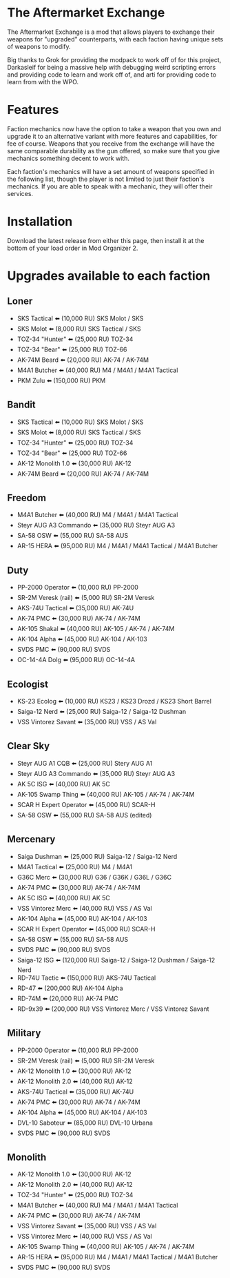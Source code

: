 # The Aftermarket Exchange
The Aftermarket Exchange is a mod that allows players to exchange their weapons for "upgraded" counterparts, with each faction having unique sets of weapons to modify.

Big thanks to Grok for providing the modpack to work off of for this project, Darkasleif for being a massive help with debugging weird scripting errors and providing code to learn and work off of, and arti for providing code to learn from with the WPO.

# Features

Faction mechanics now have the option to take a weapon that you own and upgrade it to an alternative variant with more features and capabilities, for fee of course. Weapons that you receive from the exchange will have the same comparable durability as the gun offered, so make sure that you give mechanics something decent to work with.

Each faction's mechanics will have a set amount of weapons specified in the following list, though the player is not limited to just their faction's mechanics.
If you are able to speak with a mechanic, they will offer their services.

# Installation

Download the latest release from either this page, then install it at the bottom of your load order in Mod Organizer 2.

# Upgrades available to each faction

## Loner
* SKS Tactical ⬅️ (10,000 RU) SKS Molot / SKS
* SKS Molot ⬅️ (8,000 RU) SKS Tactical / SKS
* TOZ-34 "Hunter" ⬅️ (25,000 RU) TOZ-34
* TOZ-34 "Bear" ⬅️ (25,000 RU) TOZ-66
* AK-74M Beard ⬅️ (20,000 RU) AK-74 / AK-74M
* M4A1 Butcher ⬅️ (40,000 RU) M4 / M4A1 / M4A1 Tactical
* PKM Zulu ⬅️ (150,000 RU) PKM

## Bandit
* SKS Tactical ⬅️ (10,000 RU) SKS Molot / SKS
* SKS Molot ⬅️ (8,000 RU) SKS Tactical / SKS
* TOZ-34 "Hunter" ⬅️ (25,000 RU) TOZ-34
* TOZ-34 "Bear" ⬅️ (25,000 RU) TOZ-66
* AK-12 Monolith 1.0 ⬅️ (30,000 RU) AK-12
* AK-74M Beard ⬅️ (20,000 RU) AK-74 / AK-74M

## Freedom
* M4A1 Butcher ⬅️ (40,000 RU) M4 / M4A1 / M4A1 Tactical
* Steyr AUG A3 Commando ⬅️ (35,000 RU) Steyr AUG A3
* SA-58 OSW ⬅️ (55,000 RU) SA-58 AUS
* AR-15 HERA ⬅️ (95,000 RU) M4 / M4A1 / M4A1 Tactical / M4A1 Butcher

## Duty
* PP-2000 Operator ⬅️ (10,000 RU) PP-2000
* SR-2M Veresk (rail) ⬅️ (5,000 RU) SR-2M Veresk
* AKS-74U Tactical ⬅️ (35,000 RU) AK-74U
* AK-74 PMC ⬅️ (30,000 RU) AK-74 / AK-74M
* AK-105 Shakal ⬅️ (40,000 RU) AK-105 / AK-74 / AK-74M
* AK-104 Alpha ⬅️ (45,000 RU) AK-104 / AK-103
* SVDS PMC ⬅️ (90,000 RU) SVDS
* OC-14-4A Dolg ⬅️ (95,000 RU) OC-14-4A

## Ecologist
* KS-23 Ecolog ⬅️ (10,000 RU) KS23 / KS23 Drozd / KS23 Short Barrel
* Saiga-12 Nerd ⬅️ (25,000 RU) Saiga-12 / Saiga-12 Dushman
* VSS Vintorez Savant ⬅️ (35,000 RU) VSS / AS Val

## Clear Sky
* Steyr AUG A1 CQB ⬅️ (25,000 RU) Stery AUG A1
* Steyr AUG A3 Commando ⬅️ (35,000 RU) Steyr AUG A3
* AK 5C ISG ⬅️ (40,000 RU) AK 5C
* AK-105 Swamp Thing ⬅️ (40,000 RU) AK-105 / AK-74 / AK-74M
* SCAR H Expert Operator ⬅️ (45,000 RU) SCAR-H
* SA-58 OSW ⬅️ (55,000 RU) SA-58 AUS (edited)

## Mercenary
* Saiga Dushman ⬅️ (25,000 RU) Saiga-12 / Saiga-12 Nerd
* M4A1 Tactical ⬅️ (25,000 RU) M4 / M4A1
* G36C Merc ⬅️ (30,000 RU) G36 / G36K / G36L / G36C
* AK-74 PMC ⬅️ (30,000 RU) AK-74 / AK-74M
* AK 5C ISG ⬅️ (40,000 RU) AK 5C
* VSS Vintorez Merc ⬅️ (40,000 RU) VSS / AS Val
* AK-104 Alpha ⬅️ (45,000 RU) AK-104 / AK-103
* SCAR H Expert Operator ⬅️ (45,000 RU) SCAR-H
* SA-58 OSW ⬅️ (55,000 RU) SA-58 AUS
* SVDS PMC ⬅️ (90,000 RU) SVDS
* Saiga-12 ISG ⬅️ (120,000 RU) Saiga-12 / Saiga-12 Dushman / Saiga-12 Nerd
* RD-74U Tactic ⬅️ (150,000 RU) AKS-74U Tactical
* RD-47 ⬅️ (200,000 RU) AK-104 Alpha
* RD-74M ⬅️ (20,000 RU) AK-74 PMC
* RD-9x39 ⬅️ (200,000 RU) VSS Vintorez Merc / VSS Vintorez Savant

## Military
* PP-2000 Operator ⬅️ (10,000 RU) PP-2000
* SR-2M Veresk (rail) ⬅️ (5,000 RU) SR-2M Veresk
* AK-12 Monolith 1.0 ⬅️ (30,000 RU) AK-12
* AK-12 Monolith 2.0 ⬅️ (40,000 RU) AK-12
* AKS-74U Tactical ⬅️ (35,000 RU) AK-74U
* AK-74 PMC ⬅️ (30,000 RU) AK-74 / AK-74M
* AK-104 Alpha ⬅️ (45,000 RU) AK-104 / AK-103
* DVL-10 Saboteur ⬅️ (85,000 RU) DVL-10 Urbana
* SVDS PMC ⬅️ (90,000 RU) SVDS

## Monolith
* AK-12 Monolith 1.0 ⬅️ (30,000 RU) AK-12
* AK-12 Monolith 2.0 ⬅️ (40,000 RU) AK-12
* TOZ-34 "Hunter" ⬅️ (25,000 RU) TOZ-34
* M4A1 Butcher ⬅️ (40,000 RU) M4 / M4A1 / M4A1 Tactical
* AK-74 PMC ⬅️ (30,000 RU) AK-74 / AK-74M
* VSS Vintorez Savant ⬅️ (35,000 RU) VSS / AS Val
* VSS Vintorez Merc ⬅️ (40,000 RU) VSS / AS Val
* AK-105 Swamp Thing ⬅️ (40,000 RU) AK-105 / AK-74 / AK-74M
* AR-15 HERA ⬅️ (95,000 RU) M4 / M4A1 / M4A1 Tactical / M4A1 Butcher
* SVDS PMC ⬅️ (90,000 RU) SVDS
